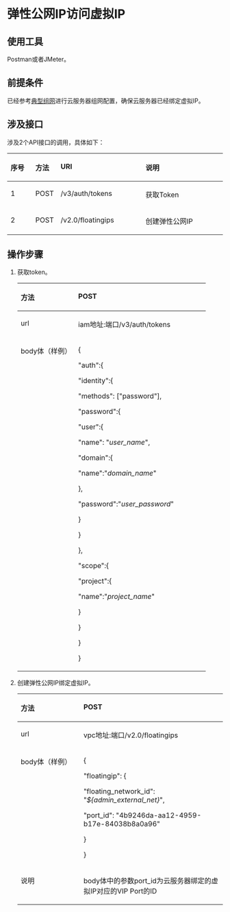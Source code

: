 # 弹性公网IP访问虚拟IP<a name="ZH-CN_TOPIC_0201534163"></a>

## 使用工具<a name="section84221635191520"></a>

Postman或者JMeter。

## 前提条件<a name="section14439239153017"></a>

已经参考[典型组网](虚拟IP简介.md#zh-cn_topic_0095139658_section4160174715811)进行云服务器组网配置，确保云服务器已经绑定虚拟IP。

## 涉及接口<a name="section1186811971613"></a>

涉及2个API接口的调用，具体如下：

<a name="table72072528317"></a>
<table><thead align="left"><tr id="row112761952173116"><th class="cellrowborder" valign="top" width="11.551155115511552%" id="mcps1.1.5.1.1"><p id="p182763520319"><a name="p182763520319"></a><a name="p182763520319"></a>序号</p>
</th>
<th class="cellrowborder" valign="top" width="11.551155115511552%" id="mcps1.1.5.1.2"><p id="p1027655263119"><a name="p1027655263119"></a><a name="p1027655263119"></a>方法</p>
</th>
<th class="cellrowborder" valign="top" width="39.39393939393939%" id="mcps1.1.5.1.3"><p id="p127825211313"><a name="p127825211313"></a><a name="p127825211313"></a>URI</p>
</th>
<th class="cellrowborder" valign="top" width="37.503750375037505%" id="mcps1.1.5.1.4"><p id="p8278135243114"><a name="p8278135243114"></a><a name="p8278135243114"></a>说明</p>
</th>
</tr>
</thead>
<tbody><tr id="row127817520314"><td class="cellrowborder" valign="top" width="11.551155115511552%" headers="mcps1.1.5.1.1 "><p id="p5278552193119"><a name="p5278552193119"></a><a name="p5278552193119"></a>1</p>
</td>
<td class="cellrowborder" valign="top" width="11.551155115511552%" headers="mcps1.1.5.1.2 "><p id="p14278155283111"><a name="p14278155283111"></a><a name="p14278155283111"></a>POST</p>
</td>
<td class="cellrowborder" valign="top" width="39.39393939393939%" headers="mcps1.1.5.1.3 "><p id="p227814526319"><a name="p227814526319"></a><a name="p227814526319"></a>/v3/auth/tokens</p>
</td>
<td class="cellrowborder" valign="top" width="37.503750375037505%" headers="mcps1.1.5.1.4 "><p id="p7278352113111"><a name="p7278352113111"></a><a name="p7278352113111"></a>获取Token</p>
</td>
</tr>
<tr id="row527895243115"><td class="cellrowborder" valign="top" width="11.551155115511552%" headers="mcps1.1.5.1.1 "><p id="p72781552183112"><a name="p72781552183112"></a><a name="p72781552183112"></a>2</p>
</td>
<td class="cellrowborder" valign="top" width="11.551155115511552%" headers="mcps1.1.5.1.2 "><p id="p1527885273110"><a name="p1527885273110"></a><a name="p1527885273110"></a>POST</p>
</td>
<td class="cellrowborder" valign="top" width="39.39393939393939%" headers="mcps1.1.5.1.3 "><p id="p52781952103115"><a name="p52781952103115"></a><a name="p52781952103115"></a>/v2.0/floatingips</p>
</td>
<td class="cellrowborder" valign="top" width="37.503750375037505%" headers="mcps1.1.5.1.4 "><p id="p5278952173117"><a name="p5278952173117"></a><a name="p5278952173117"></a>创建弹性公网IP</p>
</td>
</tr>
</tbody>
</table>

## 操作步骤<a name="section1294414993011"></a>

1.  获取token。

    <a name="zh-cn_topic_0201534141_table16457194412177"></a>
    <table><thead align="left"><tr id="zh-cn_topic_0201534141_row164541444181716"><th class="cellrowborder" valign="top" width="30.53%" id="mcps1.1.3.1.1"><p id="zh-cn_topic_0201534141_p12454104411178"><a name="zh-cn_topic_0201534141_p12454104411178"></a><a name="zh-cn_topic_0201534141_p12454104411178"></a>方法</p>
    </th>
    <th class="cellrowborder" valign="top" width="69.47%" id="mcps1.1.3.1.2"><p id="zh-cn_topic_0201534141_p1445424413176"><a name="zh-cn_topic_0201534141_p1445424413176"></a><a name="zh-cn_topic_0201534141_p1445424413176"></a>POST</p>
    </th>
    </tr>
    </thead>
    <tbody><tr id="zh-cn_topic_0201534141_row1145611441173"><td class="cellrowborder" valign="top" width="30.53%" headers="mcps1.1.3.1.1 "><p id="zh-cn_topic_0201534141_p2456124401714"><a name="zh-cn_topic_0201534141_p2456124401714"></a><a name="zh-cn_topic_0201534141_p2456124401714"></a>url</p>
    </td>
    <td class="cellrowborder" valign="top" width="69.47%" headers="mcps1.1.3.1.2 "><p id="zh-cn_topic_0201534141_p9456144413177"><a name="zh-cn_topic_0201534141_p9456144413177"></a><a name="zh-cn_topic_0201534141_p9456144413177"></a>iam地址:端口/v3/auth/tokens</p>
    </td>
    </tr>
    <tr id="zh-cn_topic_0201534141_row124575445176"><td class="cellrowborder" valign="top" width="30.53%" headers="mcps1.1.3.1.1 "><p id="zh-cn_topic_0201534141_p1745694471716"><a name="zh-cn_topic_0201534141_p1745694471716"></a><a name="zh-cn_topic_0201534141_p1745694471716"></a>body体（样例）</p>
    </td>
    <td class="cellrowborder" valign="top" width="69.47%" headers="mcps1.1.3.1.2 "><p id="zh-cn_topic_0201534141_p7456444181714"><a name="zh-cn_topic_0201534141_p7456444181714"></a><a name="zh-cn_topic_0201534141_p7456444181714"></a>{</p>
    <p id="zh-cn_topic_0201534141_p1745620445176"><a name="zh-cn_topic_0201534141_p1745620445176"></a><a name="zh-cn_topic_0201534141_p1745620445176"></a>"auth":{</p>
    <p id="zh-cn_topic_0201534141_p745619441179"><a name="zh-cn_topic_0201534141_p745619441179"></a><a name="zh-cn_topic_0201534141_p745619441179"></a>"identity":{</p>
    <p id="zh-cn_topic_0201534141_p24561444173"><a name="zh-cn_topic_0201534141_p24561444173"></a><a name="zh-cn_topic_0201534141_p24561444173"></a>"methods": ["password"],</p>
    <p id="zh-cn_topic_0201534141_p54561944181720"><a name="zh-cn_topic_0201534141_p54561944181720"></a><a name="zh-cn_topic_0201534141_p54561944181720"></a>"password":{</p>
    <p id="zh-cn_topic_0201534141_p12456114415175"><a name="zh-cn_topic_0201534141_p12456114415175"></a><a name="zh-cn_topic_0201534141_p12456114415175"></a>"user":{</p>
    <p id="zh-cn_topic_0201534141_p1145694417174"><a name="zh-cn_topic_0201534141_p1145694417174"></a><a name="zh-cn_topic_0201534141_p1145694417174"></a>"name": "<em id="zh-cn_topic_0201534141_i11456134491717"><a name="zh-cn_topic_0201534141_i11456134491717"></a><a name="zh-cn_topic_0201534141_i11456134491717"></a>user_name</em>",</p>
    <p id="zh-cn_topic_0201534141_p13456444191717"><a name="zh-cn_topic_0201534141_p13456444191717"></a><a name="zh-cn_topic_0201534141_p13456444191717"></a>"domain":{</p>
    <p id="zh-cn_topic_0201534141_p12456644141713"><a name="zh-cn_topic_0201534141_p12456644141713"></a><a name="zh-cn_topic_0201534141_p12456644141713"></a>"name":"<em id="zh-cn_topic_0201534141_i1445684401718"><a name="zh-cn_topic_0201534141_i1445684401718"></a><a name="zh-cn_topic_0201534141_i1445684401718"></a>domain_name</em>"</p>
    <p id="zh-cn_topic_0201534141_p845618441175"><a name="zh-cn_topic_0201534141_p845618441175"></a><a name="zh-cn_topic_0201534141_p845618441175"></a>},</p>
    <p id="zh-cn_topic_0201534141_p18456144415173"><a name="zh-cn_topic_0201534141_p18456144415173"></a><a name="zh-cn_topic_0201534141_p18456144415173"></a>"password":"<em id="zh-cn_topic_0201534141_i104569447179"><a name="zh-cn_topic_0201534141_i104569447179"></a><a name="zh-cn_topic_0201534141_i104569447179"></a>user_password</em>"</p>
    <p id="zh-cn_topic_0201534141_p1745604471712"><a name="zh-cn_topic_0201534141_p1745604471712"></a><a name="zh-cn_topic_0201534141_p1745604471712"></a>}</p>
    <p id="zh-cn_topic_0201534141_p7456204413171"><a name="zh-cn_topic_0201534141_p7456204413171"></a><a name="zh-cn_topic_0201534141_p7456204413171"></a>}</p>
    <p id="zh-cn_topic_0201534141_p0457154412173"><a name="zh-cn_topic_0201534141_p0457154412173"></a><a name="zh-cn_topic_0201534141_p0457154412173"></a>},</p>
    <p id="zh-cn_topic_0201534141_p54573440175"><a name="zh-cn_topic_0201534141_p54573440175"></a><a name="zh-cn_topic_0201534141_p54573440175"></a>"scope":{</p>
    <p id="zh-cn_topic_0201534141_p15457344191719"><a name="zh-cn_topic_0201534141_p15457344191719"></a><a name="zh-cn_topic_0201534141_p15457344191719"></a>"project":{</p>
    <p id="zh-cn_topic_0201534141_p10457114451715"><a name="zh-cn_topic_0201534141_p10457114451715"></a><a name="zh-cn_topic_0201534141_p10457114451715"></a>"name":"<em id="zh-cn_topic_0201534141_i194571044191719"><a name="zh-cn_topic_0201534141_i194571044191719"></a><a name="zh-cn_topic_0201534141_i194571044191719"></a>project_name</em>"</p>
    <p id="zh-cn_topic_0201534141_p6457104441710"><a name="zh-cn_topic_0201534141_p6457104441710"></a><a name="zh-cn_topic_0201534141_p6457104441710"></a>}</p>
    <p id="zh-cn_topic_0201534141_p12457044101712"><a name="zh-cn_topic_0201534141_p12457044101712"></a><a name="zh-cn_topic_0201534141_p12457044101712"></a>}</p>
    <p id="zh-cn_topic_0201534141_p16457114420175"><a name="zh-cn_topic_0201534141_p16457114420175"></a><a name="zh-cn_topic_0201534141_p16457114420175"></a>}</p>
    <p id="zh-cn_topic_0201534141_p18457144441710"><a name="zh-cn_topic_0201534141_p18457144441710"></a><a name="zh-cn_topic_0201534141_p18457144441710"></a>}</p>
    </td>
    </tr>
    </tbody>
    </table>

2.  创建弹性公网IP绑定虚拟IP。

    <a name="table77261142183613"></a>
    <table><thead align="left"><tr id="row1576384211365"><th class="cellrowborder" valign="top" width="30.53%" id="mcps1.1.3.1.1"><p id="p6763154213612"><a name="p6763154213612"></a><a name="p6763154213612"></a>方法</p>
    </th>
    <th class="cellrowborder" valign="top" width="69.47%" id="mcps1.1.3.1.2"><p id="p15763042203617"><a name="p15763042203617"></a><a name="p15763042203617"></a>POST</p>
    </th>
    </tr>
    </thead>
    <tbody><tr id="row16763114273613"><td class="cellrowborder" valign="top" width="30.53%" headers="mcps1.1.3.1.1 "><p id="p147632426363"><a name="p147632426363"></a><a name="p147632426363"></a>url</p>
    </td>
    <td class="cellrowborder" valign="top" width="69.47%" headers="mcps1.1.3.1.2 "><p id="p13763242183610"><a name="p13763242183610"></a><a name="p13763242183610"></a>vpc地址:端口/v2.0/floatingips</p>
    </td>
    </tr>
    <tr id="row176304293619"><td class="cellrowborder" valign="top" width="30.53%" headers="mcps1.1.3.1.1 "><p id="p117632042123612"><a name="p117632042123612"></a><a name="p117632042123612"></a>body体（样例）</p>
    </td>
    <td class="cellrowborder" valign="top" width="69.47%" headers="mcps1.1.3.1.2 "><p id="p4763342163620"><a name="p4763342163620"></a><a name="p4763342163620"></a>{</p>
    <p id="p97631242163611"><a name="p97631242163611"></a><a name="p97631242163611"></a>"floatingip": {</p>
    <p id="p1776314223614"><a name="p1776314223614"></a><a name="p1776314223614"></a>"floating_network_id": "<em id="i1776344215364"><a name="i1776344215364"></a><a name="i1776344215364"></a>${admin_external_net}</em>",</p>
    <p id="p476394219366"><a name="p476394219366"></a><a name="p476394219366"></a>"port_id": "4b9246da-aa12-4959-b17e-84038b8a0a96"</p>
    <p id="p18763142123618"><a name="p18763142123618"></a><a name="p18763142123618"></a>}</p>
    <p id="p7763164211366"><a name="p7763164211366"></a><a name="p7763164211366"></a>}</p>
    </td>
    </tr>
    <tr id="row97631421365"><td class="cellrowborder" valign="top" width="30.53%" headers="mcps1.1.3.1.1 "><p id="p2076304218369"><a name="p2076304218369"></a><a name="p2076304218369"></a>说明</p>
    </td>
    <td class="cellrowborder" valign="top" width="69.47%" headers="mcps1.1.3.1.2 "><p id="p147631842163611"><a name="p147631842163611"></a><a name="p147631842163611"></a>body体中的参数port_id为云服务器绑定的虚拟IP对应的VIP Port的ID</p>
    </td>
    </tr>
    </tbody>
    </table>


